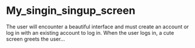 # My_singin_singup_screen
The user will encounter a beautiful interface and must create an account or log in with an existing account to log in. When the user logs in, a cute screen greets the user...
